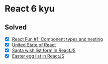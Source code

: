 # React 6 kyu

## Solved

- [x] [React Fun #1: Component types and nesting](https://www.codewars.com/kata/595b9b85ff19c2bd35000013)
- [x] [United State of React](https://www.codewars.com/kata/5a830fa2373c2ec8eb00019d)
- [x] [Santa wish list form in ReactJS](https://www.codewars.com/kata/5a9ecd89fd5777e0790001ea)
- [x] [Easter egg list in ReactJS](https://www.codewars.com/kata/5a95947f4a6b342636000173)
